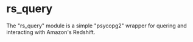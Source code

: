 # rs_query
The "rs_query" module is a simple "psycopg2" wrapper for quering and interacting with Amazon's Redshift.
